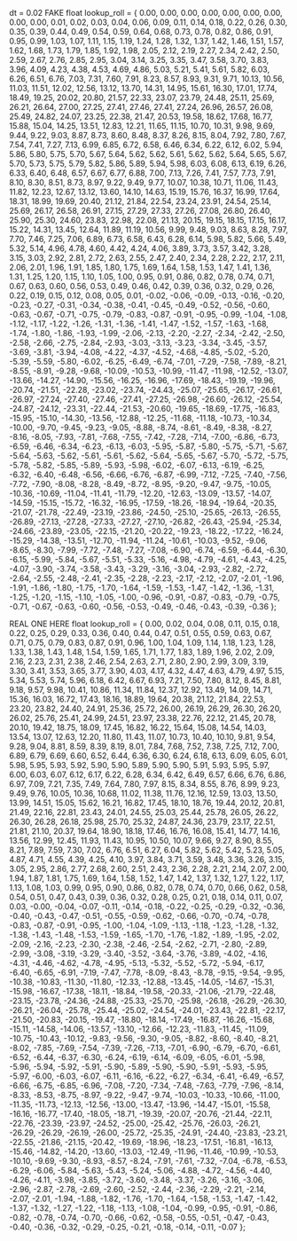 dt = 0.02
FAKE
float lookup_roll = { 0.00, 0.00, 0.00, 0.00, 0.00, 0.00, 0.00, 0.00, 0.00, 0.01, 0.02, 0.03, 0.04, 0.06, 0.09, 0.11, 0.14, 0.18, 0.22, 0.26, 0.30, 0.35, 0.39, 0.44, 0.49, 0.54, 0.59, 0.64, 0.68, 0.73, 0.78, 0.82, 0.86, 0.91, 0.95, 0.99, 1.03, 1.07, 1.11, 1.15, 1.19, 1.24, 1.28, 1.32, 1.37, 1.42, 1.46, 1.51, 1.57, 1.62, 1.68, 1.73, 1.79, 1.85, 1.92, 1.98, 2.05, 2.12, 2.19, 2.27, 2.34, 2.42, 2.50, 2.59, 2.67, 2.76, 2.85, 2.95, 3.04, 3.14, 3.25, 3.35, 3.47, 3.58, 3.70, 3.83, 3.96, 4.09, 4.23, 4.38, 4.53, 4.69, 4.86, 5.03, 5.21, 5.41, 5.61, 5.82, 6.03, 6.26, 6.51, 6.76, 7.03, 7.31, 7.60, 7.91, 8.23, 8.57, 8.93, 9.31, 9.71, 10.13, 10.56, 11.03, 11.51, 12.02, 12.56, 13.12, 13.70, 14.31, 14.95, 15.61, 16.30, 17.01, 17.74, 18.49, 19.25, 20.02, 20.80, 21.57, 22.33, 23.07, 23.79, 24.48, 25.11, 25.69, 26.21, 26.64, 27.00, 27.25, 27.41, 27.46, 27.41, 27.24, 26.96, 26.57, 26.08, 25.49, 24.82, 24.07, 23.25, 22.38, 21.47, 20.53, 19.58, 18.62, 17.68, 16.77, 15.88, 15.04, 14.25, 13.51, 12.83, 12.21, 11.65, 11.15, 10.70, 10.31, 9.98, 9.69, 9.44, 9.22, 9.03, 8.87, 8.73, 8.60, 8.48, 8.37, 8.26, 8.15, 8.04, 7.92, 7.80, 7.67, 7.54, 7.41, 7.27, 7.13, 6.99, 6.85, 6.72, 6.58, 6.46, 6.34, 6.22, 6.12, 6.02, 5.94, 5.86, 5.80, 5.75, 5.70, 5.67, 5.64, 5.62, 5.62, 5.61, 5.62, 5.62, 5.64, 5.65, 5.67, 5.70, 5.73, 5.75, 5.79, 5.82, 5.86, 5.89, 5.94, 5.98, 6.03, 6.08, 6.13, 6.19, 6.26, 6.33, 6.40, 6.48, 6.57, 6.67, 6.77, 6.88, 7.00, 7.13, 7.26, 7.41, 7.57, 7.73, 7.91, 8.10, 8.30, 8.51, 8.73, 8.97, 9.22, 9.49, 9.77, 10.07, 10.38, 10.71, 11.06, 11.43, 11.82, 12.23, 12.67, 13.12, 13.60, 14.10, 14.63, 15.19, 15.76, 16.37, 16.99, 17.64, 18.31, 18.99, 19.69, 20.40, 21.12, 21.84, 22.54, 23.24, 23.91, 24.54, 25.14, 25.69, 26.17, 26.58, 26.91, 27.15, 27.29, 27.33, 27.26, 27.08, 26.80, 26.40, 25.90, 25.30, 24.60, 23.83, 22.98, 22.08, 21.13, 20.15, 19.15, 18.15, 17.15, 16.17, 15.22, 14.31, 13.45, 12.64, 11.89, 11.19, 10.56, 9.99, 9.48, 9.03, 8.63, 8.28, 7.97, 7.70, 7.46, 7.25, 7.06, 6.89, 6.73, 6.58, 6.43, 6.28, 6.14, 5.98, 5.82, 5.66, 5.49, 5.32, 5.14, 4.96, 4.78, 4.60, 4.42, 4.24, 4.06, 3.89, 3.73, 3.57, 3.42, 3.28, 3.15, 3.03, 2.92, 2.81, 2.72, 2.63, 2.55, 2.47, 2.40, 2.34, 2.28, 2.22, 2.17, 2.11, 2.06, 2.01, 1.96, 1.91, 1.85, 1.80, 1.75, 1.69, 1.64, 1.58, 1.53, 1.47, 1.41, 1.36, 1.31, 1.25, 1.20, 1.15, 1.10, 1.05, 1.00, 0.95, 0.91, 0.86, 0.82, 0.78, 0.74, 0.71, 0.67, 0.63, 0.60, 0.56, 0.53, 0.49, 0.46, 0.42, 0.39, 0.36, 0.32, 0.29, 0.26, 0.22, 0.19, 0.15, 0.12, 0.08, 0.05, 0.01, -0.02, -0.06, -0.09, -0.13, -0.16, -0.20, -0.23, -0.27, -0.31, -0.34, -0.38, -0.41, -0.45, -0.49, -0.52, -0.56, -0.60, -0.63, -0.67, -0.71, -0.75, -0.79, -0.83, -0.87, -0.91, -0.95, -0.99, -1.04, -1.08, -1.12, -1.17, -1.22, -1.26, -1.31, -1.36, -1.41, -1.47, -1.52, -1.57, -1.63, -1.68, -1.74, -1.80, -1.86, -1.93, -1.99, -2.06, -2.13, -2.20, -2.27, -2.34, -2.42, -2.50, -2.58, -2.66, -2.75, -2.84, -2.93, -3.03, -3.13, -3.23, -3.34, -3.45, -3.57, -3.69, -3.81, -3.94, -4.08, -4.22, -4.37, -4.52, -4.68, -4.85, -5.02, -5.20, -5.39, -5.59, -5.80, -6.02, -6.25, -6.49, -6.74, -7.01, -7.29, -7.58, -7.89, -8.21, -8.55, -8.91, -9.28, -9.68, -10.09, -10.53, -10.99, -11.47, -11.98, -12.52, -13.07, -13.66, -14.27, -14.90, -15.56, -16.25, -16.96, -17.69, -18.43, -19.19, -19.96, -20.74, -21.51, -22.28, -23.02, -23.74, -24.43, -25.07, -25.65, -26.17, -26.61, -26.97, -27.24, -27.40, -27.46, -27.41, -27.25, -26.98, -26.60, -26.12, -25.54, -24.87, -24.12, -23.31, -22.44, -21.53, -20.60, -19.65, -18.69, -17.75, -16.83, -15.95, -15.10, -14.30, -13.56, -12.88, -12.25, -11.68, -11.18, -10.73, -10.34, -10.00, -9.70, -9.45, -9.23, -9.05, -8.88, -8.74, -8.61, -8.49, -8.38, -8.27, -8.16, -8.05, -7.93, -7.81, -7.68, -7.55, -7.42, -7.28, -7.14, -7.00, -6.86, -6.73, -6.59, -6.46, -6.34, -6.23, -6.13, -6.03, -5.95, -5.87, -5.80, -5.75, -5.71, -5.67, -5.64, -5.63, -5.62, -5.61, -5.61, -5.62, -5.64, -5.65, -5.67, -5.70, -5.72, -5.75, -5.78, -5.82, -5.85, -5.89, -5.93, -5.98, -6.02, -6.07, -6.13, -6.19, -6.25, -6.32, -6.40, -6.48, -6.56, -6.66, -6.76, -6.87, -6.99, -7.12, -7.25, -7.40, -7.56, -7.72, -7.90, -8.08, -8.28, -8.49, -8.72, -8.95, -9.20, -9.47, -9.75, -10.05, -10.36, -10.69, -11.04, -11.41, -11.79, -12.20, -12.63, -13.09, -13.57, -14.07, -14.59, -15.15, -15.72, -16.32, -16.95, -17.59, -18.26, -18.94, -19.64, -20.35, -21.07, -21.78, -22.49, -23.19, -23.86, -24.50, -25.10, -25.65, -26.13, -26.55, -26.89, -27.13, -27.28, -27.33, -27.27, -27.10, -26.82, -26.43, -25.94, -25.34, -24.66, -23.89, -23.05, -22.15, -21.20, -20.22, -19.23, -18.22, -17.22, -16.24, -15.29, -14.38, -13.51, -12.70, -11.94, -11.24, -10.61, -10.03, -9.52, -9.06, -8.65, -8.30, -7.99, -7.72, -7.48, -7.27, -7.08, -6.90, -6.74, -6.59, -6.44, -6.30, -6.15, -5.99, -5.84, -5.67, -5.51, -5.33, -5.16, -4.98, -4.79, -4.61, -4.43, -4.25, -4.07, -3.90, -3.74, -3.58, -3.43, -3.29, -3.16, -3.04, -2.93, -2.82, -2.72, -2.64, -2.55, -2.48, -2.41, -2.35, -2.28, -2.23, -2.17, -2.12, -2.07, -2.01, -1.96, -1.91, -1.86, -1.80, -1.75, -1.70, -1.64, -1.59, -1.53, -1.47, -1.42, -1.36, -1.31, -1.25, -1.20, -1.15, -1.10, -1.05, -1.00, -0.96, -0.91, -0.87, -0.83, -0.79, -0.75, -0.71, -0.67, -0.63, -0.60, -0.56, -0.53, -0.49, -0.46, -0.43, -0.39, -0.36 };

REAL ONE HERE
float lookup_roll = { 0.00, 0.02, 0.04, 0.08, 0.11, 0.15, 0.18, 0.22, 0.25, 0.29, 0.33, 0.36, 0.40, 0.44, 0.47, 0.51, 0.55, 0.59, 0.63, 0.67, 0.71, 0.75, 0.79, 0.83, 0.87, 0.91, 0.96, 1.00, 1.04, 1.09, 1.14, 1.18, 1.23, 1.28, 1.33, 1.38, 1.43, 1.48, 1.54, 1.59, 1.65, 1.71, 1.77, 1.83, 1.89, 1.96, 2.02, 2.09, 2.16, 2.23, 2.31, 2.38, 2.46, 2.54, 2.63, 2.71, 2.80, 2.90, 2.99, 3.09, 3.19, 3.30, 3.41, 3.53, 3.65, 3.77, 3.90, 4.03, 4.17, 4.32, 4.47, 4.63, 4.79, 4.97, 5.15, 5.34, 5.53, 5.74, 5.96, 6.18, 6.42, 6.67, 6.93, 7.21, 7.50, 7.80, 8.12, 8.45, 8.81, 9.18, 9.57, 9.98, 10.41, 10.86, 11.34, 11.84, 12.37, 12.92, 13.49, 14.09, 14.71, 15.36, 16.03, 16.72, 17.43, 18.16, 18.89, 19.64, 20.38, 21.12, 21.84, 22.53, 23.20, 23.82, 24.40, 24.91, 25.36, 25.72, 26.00, 26.19, 26.29, 26.30, 26.20, 26.02, 25.76, 25.41, 24.99, 24.51, 23.97, 23.38, 22.76, 22.12, 21.45, 20.78, 20.10, 19.42, 18.75, 18.09, 17.45, 16.82, 16.22, 15.64, 15.08, 14.54, 14.03, 13.54, 13.07, 12.63, 12.20, 11.80, 11.43, 11.07, 10.73, 10.40, 10.10, 9.81, 9.54, 9.28, 9.04, 8.81, 8.59, 8.39, 8.19, 8.01, 7.84, 7.68, 7.52, 7.38, 7.25, 7.12, 7.00, 6.89, 6.79, 6.69, 6.60, 6.52, 6.44, 6.36, 6.30, 6.24, 6.18, 6.13, 6.09, 6.05, 6.01, 5.98, 5.95, 5.93, 5.92, 5.90, 5.90, 5.89, 5.90, 5.90, 5.91, 5.93, 5.95, 5.97, 6.00, 6.03, 6.07, 6.12, 6.17, 6.22, 6.28, 6.34, 6.42, 6.49, 6.57, 6.66, 6.76, 6.86, 6.97, 7.09, 7.21, 7.35, 7.49, 7.64, 7.80, 7.97, 8.15, 8.34, 8.55, 8.76, 8.99, 9.23, 9.49, 9.76, 10.05, 10.36, 10.68, 11.02, 11.38, 11.76, 12.16, 12.59, 13.03, 13.50, 13.99, 14.51, 15.05, 15.62, 16.21, 16.82, 17.45, 18.10, 18.76, 19.44, 20.12, 20.81, 21.49, 22.16, 22.81, 23.43, 24.01, 24.55, 25.03, 25.44, 25.78, 26.05, 26.22, 26.30, 26.28, 26.18, 25.98, 25.70, 25.32, 24.87, 24.36, 23.79, 23.17, 22.51, 21.81, 21.10, 20.37, 19.64, 18.90, 18.18, 17.46, 16.76, 16.08, 15.41, 14.77, 14.16, 13.56, 12.99, 12.45, 11.93, 11.43, 10.95, 10.50, 10.07, 9.66, 9.27, 8.90, 8.55, 8.21, 7.89, 7.59, 7.30, 7.02, 6.76, 6.51, 6.27, 6.04, 5.82, 5.62, 5.42, 5.23, 5.05, 4.87, 4.71, 4.55, 4.39, 4.25, 4.10, 3.97, 3.84, 3.71, 3.59, 3.48, 3.36, 3.26, 3.15, 3.05, 2.95, 2.86, 2.77, 2.68, 2.60, 2.51, 2.43, 2.36, 2.28, 2.21, 2.14, 2.07, 2.00, 1.94, 1.87, 1.81, 1.75, 1.69, 1.64, 1.58, 1.52, 1.47, 1.42, 1.37, 1.32, 1.27, 1.22, 1.17, 1.13, 1.08, 1.03, 0.99, 0.95, 0.90, 0.86, 0.82, 0.78, 0.74, 0.70, 0.66, 0.62, 0.58, 0.54, 0.51, 0.47, 0.43, 0.39, 0.36, 0.32, 0.28, 0.25, 0.21, 0.18, 0.14, 0.11, 0.07, 0.03, -0.00, -0.04, -0.07, -0.11, -0.14, -0.18, -0.22, -0.25, -0.29, -0.32, -0.36, -0.40, -0.43, -0.47, -0.51, -0.55, -0.59, -0.62, -0.66, -0.70, -0.74, -0.78, -0.83, -0.87, -0.91, -0.95, -1.00, -1.04, -1.09, -1.13, -1.18, -1.23, -1.28, -1.32, -1.38, -1.43, -1.48, -1.53, -1.59, -1.65, -1.70, -1.76, -1.82, -1.89, -1.95, -2.02, -2.09, -2.16, -2.23, -2.30, -2.38, -2.46, -2.54, -2.62, -2.71, -2.80, -2.89, -2.99, -3.08, -3.19, -3.29, -3.40, -3.52, -3.64, -3.76, -3.89, -4.02, -4.16, -4.31, -4.46, -4.62, -4.78, -4.95, -5.13, -5.32, -5.52, -5.72, -5.94, -6.17, -6.40, -6.65, -6.91, -7.19, -7.47, -7.78, -8.09, -8.43, -8.78, -9.15, -9.54, -9.95, -10.38, -10.83, -11.30, -11.80, -12.33, -12.88, -13.45, -14.05, -14.67, -15.31, -15.98, -16.67, -17.38, -18.11, -18.84, -19.58, -20.33, -21.06, -21.79, -22.48, -23.15, -23.78, -24.36, -24.88, -25.33, -25.70, -25.98, -26.18, -26.29, -26.30, -26.21, -26.04, -25.78, -25.44, -25.02, -24.54, -24.01, -23.43, -22.81, -22.17, -21.50, -20.83, -20.15, -19.47, -18.80, -18.14, -17.49, -16.87, -16.26, -15.68, -15.11, -14.58, -14.06, -13.57, -13.10, -12.66, -12.23, -11.83, -11.45, -11.09, -10.75, -10.43, -10.12, -9.83, -9.56, -9.30, -9.05, -8.82, -8.60, -8.40, -8.21, -8.02, -7.85, -7.69, -7.54, -7.39, -7.26, -7.13, -7.01, -6.90, -6.79, -6.70, -6.61, -6.52, -6.44, -6.37, -6.30, -6.24, -6.19, -6.14, -6.09, -6.05, -6.01, -5.98, -5.96, -5.94, -5.92, -5.91, -5.90, -5.89, -5.90, -5.90, -5.91, -5.93, -5.95, -5.97, -6.00, -6.03, -6.07, -6.11, -6.16, -6.22, -6.27, -6.34, -6.41, -6.49, -6.57, -6.66, -6.75, -6.85, -6.96, -7.08, -7.20, -7.34, -7.48, -7.63, -7.79, -7.96, -8.14, -8.33, -8.53, -8.75, -8.97, -9.22, -9.47, -9.74, -10.03, -10.33, -10.66, -11.00, -11.35, -11.73, -12.13, -12.56, -13.00, -13.47, -13.96, -14.47, -15.01, -15.58, -16.16, -16.77, -17.40, -18.05, -18.71, -19.39, -20.07, -20.76, -21.44, -22.11, -22.76, -23.39, -23.97, -24.52, -25.00, -25.42, -25.76, -26.03, -26.21, -26.29, -26.29, -26.19, -26.00, -25.72, -25.35, -24.91, -24.40, -23.83, -23.21, -22.55, -21.86, -21.15, -20.42, -19.69, -18.96, -18.23, -17.51, -16.81, -16.13, -15.46, -14.82, -14.20, -13.60, -13.03, -12.49, -11.96, -11.46, -10.99, -10.53, -10.10, -9.69, -9.30, -8.93, -8.57, -8.24, -7.91, -7.61, -7.32, -7.04, -6.78, -6.53, -6.29, -6.06, -5.84, -5.63, -5.43, -5.24, -5.06, -4.88, -4.72, -4.56, -4.40, -4.26, -4.11, -3.98, -3.85, -3.72, -3.60, -3.48, -3.37, -3.26, -3.16, -3.06, -2.96, -2.87, -2.78, -2.69, -2.60, -2.52, -2.44, -2.36, -2.29, -2.21, -2.14, -2.07, -2.01, -1.94, -1.88, -1.82, -1.76, -1.70, -1.64, -1.58, -1.53, -1.47, -1.42, -1.37, -1.32, -1.27, -1.22, -1.18, -1.13, -1.08, -1.04, -0.99, -0.95, -0.91, -0.86, -0.82, -0.78, -0.74, -0.70, -0.66, -0.62, -0.58, -0.55, -0.51, -0.47, -0.43, -0.40, -0.36, -0.32, -0.29, -0.25, -0.21, -0.18, -0.14, -0.11, -0.07 };
